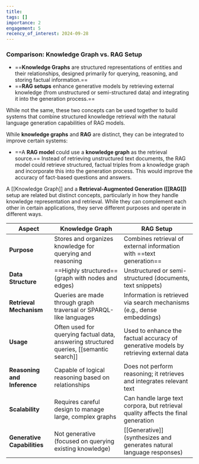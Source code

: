 ```yaml
---
title: 
tags: []
importance: 2
engagement: 5
recency_of_interest: 2024-09-28
---
```

### Comparison: Knowledge Graph vs. RAG Setup

- ==**Knowledge Graphs** are structured representations of entities and their relationships, designed primarily for querying, reasoning, and storing factual information.==
- ==**RAG setups** enhance generative models by retrieving external knowledge (from unstructured or semi-structured data) and integrating it into the generation process.==

While not the same, these two concepts can be used together to build systems that combine structured knowledge retrieval with the natural language generation capabilities of RAG models.

While **knowledge graphs** and **RAG** are distinct, they can be integrated to improve certain systems:
- ==A **RAG model** could use a **knowledge graph** as the retrieval source.== Instead of retrieving unstructured text documents, the RAG model could retrieve structured, factual triples from a knowledge graph and incorporate this into the generation process. This would improve the accuracy of fact-based questions and answers.

A [[Knowledge Graph]] and a **Retrieval-Augmented Generation ([[RAG]])** setup are related but distinct concepts, particularly in how they handle knowledge representation and retrieval. While they can complement each other in certain applications, they serve different purposes and operate in different ways.

| Aspect                      | Knowledge Graph                                                                         | RAG Setup                                                                             |
| --------------------------- | --------------------------------------------------------------------------------------- | ------------------------------------------------------------------------------------- |
| **Purpose**                 | Stores and organizes knowledge for querying and reasoning                               | Combines retrieval of external information with ==text generation==                   |
| **Data Structure**          | ==Highly structured== (graph with nodes and edges)                                      | Unstructured or semi-structured (documents, text snippets)                            |
| **Retrieval Mechanism**     | Queries are made through graph traversal or SPARQL-like languages                       | Information is retrieved via search mechanisms (e.g., dense embeddings)               |
| **Usage**                   | Often used for querying factual data, answering structured queries, [[semantic search]] | Used to enhance the factual accuracy of generative models by retrieving external data |
| **Reasoning and Inference** | Capable of logical reasoning based on relationships                                     | Does not perform reasoning; it retrieves and integrates relevant text                 |
| **Scalability**             | Requires careful design to manage large, complex graphs                                 | Can handle large text corpora, but retrieval quality affects the final generation     |
| **Generative Capabilities** | Not generative (focused on querying existing knowledge)                                 | [[Generative]] (synthesizes and generates natural language responses)                 |




